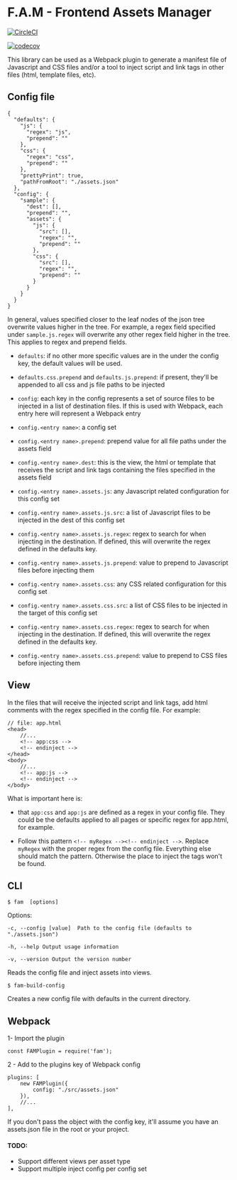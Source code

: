 #  F.A.M - Frontend Assets Manager

[![CircleCI](https://circleci.com/gh/rafaelrozon/frontend-assets-manager.svg?style=svg)](https://circleci.com/gh/rafaelrozon/frontend-assets-manager)

[![codecov](https://codecov.io/gh/rafaelrozon/frontend-assets-manager/branch/master/graph/badge.svg)](https://codecov.io/gh/rafaelrozon/frontend-assets-manager)

This library can be used as a Webpack plugin to generate a manifest file of Javascript and CSS files and/or a tool to inject script and link tags in other files (html, template files, etc).


##  Config file

    {
      "defaults": {
        "js": {
          "regex": "js",
          "prepend": ""
        },
        "css": {
          "regex": "css",
          "prepend": ""
        },
        "prettyPrint": true,
        "pathFromRoot": "./assets.json"
      },
      "config": {
        "sample": {
          "dest": [],
          "prepend": "",
          "assets": {
            "js": {
              "src": [],
              "regex": "",
              "prepend": ""
            },
            "css": {
              "src": [],
              "regex": "",
              "prepend": ""
            }
          }
        }
      }
    }

In general, values specified closer to the leaf nodes of the json tree overwrite values higher in the tree. For example, a regex field specified under `sample.js.regex` will overwrite any other regex field higher in the tree. This applies to regex and prepend fields.

-  `defaults`: if no other more specific values are in the under the config key, the default values will be used.

-  `defaults.css.prepend` and `defaults.js.prepend`: if present, they'll be appended to all css and js file paths to be injected

-  `config`: each key in the config represents a set of source files to be injected in a list of destination files. If this is used with Webpack, each entry here will represent a Webpack entry

-  `config.<entry name>`: a config set

- `config.<entry name>.prepend`: prepend value for all file paths under the assets field

-  `config.<entry name>.dest`: this is the view, the html or template that receives the script and link tags containing the files specified in the assets field

-  `config.<entry name>.assets.js`: any Javascript related configuration for this config set

-  `config.<entry name>.assets.js.src`: a list of Javascript files to be injected in the dest of this config set

-  `config.<entry name>.assets.js.regex`: regex to search for when injecting in the destination. If defined, this will overwrite the regex defined in the defaults key.

-  `config.<entry name>.assets.js.prepend`: value to prepend to Javascript files before injecting them

-  `config.<entry name>.assets.css`: any CSS related configuration for this config set

-  `config.<entry name>.assets.css.src`: a list of CSS files to be injected in the target of this config set

-  `config.<entry name>.assets.css.regex`: regex to search for when injecting in the destination. If defined, this will overwrite the regex defined in the defaults key.

-  `config.<entry name>.assets.css.prepend`: value to prepend to CSS files before injecting them


##  View
In the files that will receive the injected script and link tags, add html comments with the regex specified in the config file. For example:

    // file: app.html
    <head>
        //...
        <!-- app:css -->
        <!-- endinject -->
    </head>
    <body>
        //...
        <!-- app:js -->
        <!-- endinject -->
    </body>

What is important here is:
-  that `app:css` and `app:js` are defined as a regex in your config file. They could be the defaults applied to all pages or specific regex for app.html, for example.

- Follow this pattern `<!-- myRegex --><!-- endinject -->`.  Replace `myRegex` with the proper regex from the config file. Everything else should  match the pattern. Otherwise the place to inject the tags won't be found.



##  CLI

    $ fam  [options]

Options:

    -c, --config [value]  Path to the config file (defaults to "./assets.json")

    -h, --help Output usage information

    -v, --version Output the version number

Reads the config file and inject assets into views.

    $ fam-build-config

Creates a new config file with defaults in the current directory.



##  Webpack

1- Import the plugin

    const FAMPlugin = require('fam');

2 - Add to the plugins key of Webpack config


    plugins: [
        new FAMPlugin({
            config: "./src/assets.json"
        }),
        //...
    ],
If you don't pass the object with  the config key, it'll assume you have an assets.json file in the root or your project.

#### TODO:
- Support different views per asset type
- Support multiple inject config per config set

